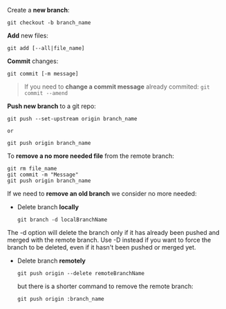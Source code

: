 Create a **new branch**:
```
git checkout -b branch_name
```
**Add** new files:
```
git add [--all|file_name]
```
**Commit** changes:
```
git commit [-m message]
```
> If you need to **change a commit message** already commited:
	```
	git commit --amend
	```

**Push new branch** to a git repo:
```
git push --set-upstream origin branch_name

or

git push origin branch_name
```
To **remove a no more needed file** from the remote branch:
```
git rm file_name
git commit -m "Message"
git push origin branch_name
```
If we need to **remove an old branch** we consider no more needed:
* Delete branch **locally**
	```
	git branch -d localBranchName
	```
The -d option will delete the branch only if it has already been pushed and merged with the remote branch. Use -D instead if you want to force the branch to be deleted, even if it hasn't been pushed or merged yet.
* Delete branch **remotely**
	```
	git push origin --delete remoteBranchName
	```
	but there is a shorter command to remove the remote branch:
	```
	git push origin :branch_name
	```

